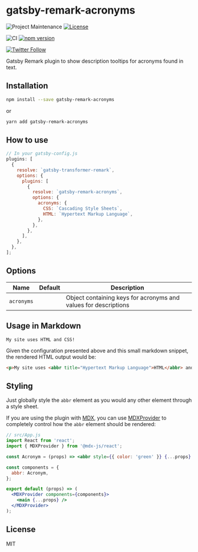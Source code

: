 # gatsby-remark-acronyms

![Project Maintenance](https://img.shields.io/maintenance/yes/2020.svg)
[![License](https://img.shields.io/github/license/PedroLamas/gatsby-remark-acronyms.svg)](https://github.com/PedroLamas/gatsby-remark-acronyms/blob/master/LICENSE)

![CI](https://github.com/PedroLamas/gatsby-remark-acronyms/workflows/CI/badge.svg)
[![npm version](https://img.shields.io/npm/v/gatsby-remark-acronyms)](https://www.npmjs.com/package/gatsby-remark-acronyms)

[![Twitter Follow](https://img.shields.io/twitter/follow/pedrolamas?style=social)](https://twitter.com/pedrolamas)

Gatsby Remark plugin to show description tooltips for acronyms found in text.

## Installation

```sh
npm install --save gatsby-remark-acronyms
```

or

```sh
yarn add gatsby-remark-acronyms
```

## How to use

```js
// In your gatsby-config.js
plugins: [
  {
    resolve: `gatsby-transformer-remark`,
    options: {
      plugins: [
        {
          resolve: `gatsby-remark-acronyms`,
          options: {
            acronyms: {
              CSS: `Cascading Style Sheets`,
              HTML: `Hypertext Markup Language`,
            },
          },
        },
      ],
    },
  },
];
```

## Options

| Name       | Default | Description                                                     |
| ---------- | ------- | --------------------------------------------------------------- |
| `acronyms` |         | Object containing keys for acronyms and values for descriptions |

## Usage in Markdown

```text
My site uses HTML and CSS!
```

Given the configuration presented above and this small markdown snippet, the rendered HTML output would be:

```html
<p>My site uses <abbr title="Hypertext Markup Language">HTML</abbr> and <abbr title="Cascading Style Sheets">CSS</abbr>!</p>
```

## Styling

Just globally style the `abbr` element as you would any other element through a style sheet.

If you are using the plugin with [MDX](https://mdxjs.com/), you can use [MDXProvider](https://mdxjs.com/getting-started#mdxprovider) to completely control how the `abbr` element should be rendered:

```jsx
// src/App.js
import React from 'react';
import { MDXProvider } from '@mdx-js/react';

const Acronym = (props) => <abbr style={{ color: 'green' }} {...props} />;

const components = {
  abbr: Acronym,
};

export default (props) => (
  <MDXProvider components={components}>
    <main {...props} />
  </MDXProvider>
);
```

## License

MIT

